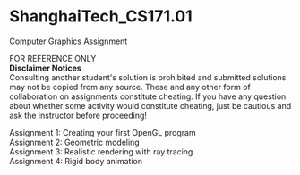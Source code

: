 # ShanghaiTech_CS171.01
Computer Graphics Assignment

FOR REFERENCE ONLY  
**Disclaimer Notices**  
Consulting another student's solution is prohibited and submitted solutions may not be copied from any source. These and any other form of collaboration on assignments constitute cheating. If you have any question about whether some activity would constitute cheating, just be cautious and ask the instructor before proceeding!

Assignment 1: Creating your first OpenGL program  
Assignment 2: Geometric modeling  
Assignment 3: Realistic rendering with ray tracing  
Assignment 4: Rigid body animation  
